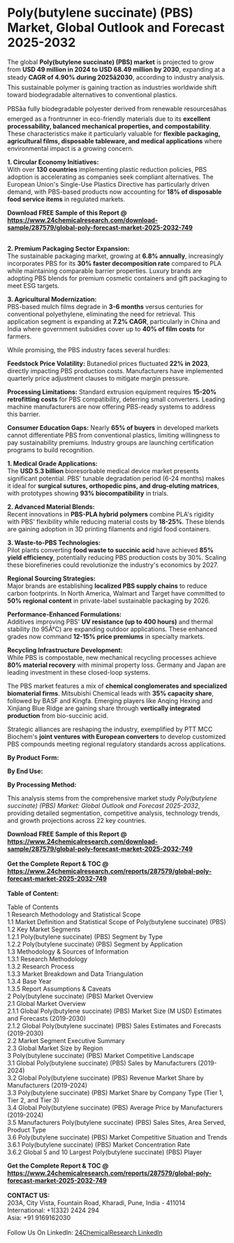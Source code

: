 <h1>Poly(butylene succinate) (PBS) Market, Global Outlook and Forecast 2025-2032</h1><p>The global <strong>Poly(butylene succinate) (PBS) market</strong> is projected to grow from <strong>USD 49 million in 2024 to USD 68.49 million by 2030</strong>, expanding at a steady <strong>CAGR of 4.90% during 2025â2030</strong>, according to industry analysis. This sustainable polymer is gaining traction as industries worldwide shift toward biodegradable alternatives to conventional plastics.</p><p>PBSâa fully biodegradable polyester derived from renewable resourcesâhas emerged as a frontrunner in eco-friendly materials due to its <strong>excellent processability, balanced mechanical properties, and compostability</strong>. These characteristics make it particularly valuable for <strong>flexible packaging, agricultural films, disposable tableware, and medical applications</strong> where environmental impact is a growing concern.</p><p><strong>1. Circular Economy Initiatives:</strong><br>
With over <strong>130 countries</strong> implementing plastic reduction policies, PBS adoption is accelerating as companies seek compliant alternatives. The European Union's Single-Use Plastics Directive has particularly driven demand, with PBS-based products now accounting for <strong>18% of disposable food service items</strong> in regulated markets.</p><div><b>Download FREE Sample of this Report @ 
            <a href="https://www.24chemicalresearch.com/download-sample/287579/global-poly-forecast-market-2025-2032-749">
            https://www.24chemicalresearch.com/download-sample/287579/global-poly-forecast-market-2025-2032-749</a></b></div><br><p><strong>2. Premium Packaging Sector Expansion:</strong><br>
The sustainable packaging market, growing at <strong>6.8% annually</strong>, increasingly incorporates PBS for its <strong>30% faster decomposition rate</strong> compared to PLA while maintaining comparable barrier properties. Luxury brands are adopting PBS blends for premium cosmetic containers and gift packaging to meet ESG targets.</p><p><strong>3. Agricultural Modernization:</strong><br>
PBS-based mulch films degrade in <strong>3-6 months</strong> versus centuries for conventional polyethylene, eliminating the need for retrieval. This application segment is expanding at <strong>7.2% CAGR</strong>, particularly in China and India where government subsidies cover up to <strong>40% of film costs</strong> for farmers.</p><p>While promising, the PBS industry faces several hurdles:</p><p><strong>Feedstock Price Volatility:</strong> Butanediol prices fluctuated <strong>22% in 2023</strong>, directly impacting PBS production costs. Manufacturers have implemented quarterly price adjustment clauses to mitigate margin pressure.</p><p><strong>Processing Limitations:</strong> Standard extrusion equipment requires <strong>15-20% retrofitting costs</strong> for PBS compatibility, deterring small converters. Leading machine manufacturers are now offering PBS-ready systems to address this barrier.</p><p><strong>Consumer Education Gaps:</strong> Nearly <strong>65% of buyers</strong> in developed markets cannot differentiate PBS from conventional plastics, limiting willingness to pay sustainability premiums. Industry groups are launching certification programs to build recognition.</p><p><strong>1. Medical Grade Applications:</strong><br>
The <strong>USD 5.3 billion</strong> bioresorbable medical device market presents significant potential. PBS' tunable degradation period (6-24 months) makes it ideal for <strong>surgical sutures, orthopedic pins, and drug-eluting matrices</strong>, with prototypes showing <strong>93% biocompatibility</strong> in trials.</p><p><strong>2. Advanced Material Blends:</strong><br>
Recent innovations in <strong>PBS-PLA hybrid polymers</strong> combine PLA's rigidity with PBS' flexibility while reducing material costs by <strong>18-25%</strong>. These blends are gaining adoption in 3D printing filaments and rigid food containers.</p><p><strong>3. Waste-to-PBS Technologies:</strong><br>
Pilot plants converting <strong>food waste to succinic acid</strong> have achieved <strong>85% yield efficiency</strong>, potentially reducing PBS production costs by 30%. Scaling these biorefineries could revolutionize the industry's economics by 2027.</p><p><strong>Regional Sourcing Strategies:</strong><br>
	Major brands are establishing <strong>localized PBS supply chains</strong> to reduce carbon footprints. In North America, Walmart and Target have committed to <strong>50% regional content</strong> in private-label sustainable packaging by 2026.</p><p><strong>Performance-Enhanced Formulations:</strong><br>
	Additives improving PBS' <strong>UV resistance (up to 400 hours)</strong> and thermal stability (to 95Â°C) are expanding outdoor applications. These enhanced grades now command <strong>12-15% price premiums</strong> in specialty markets.</p><p><strong>Recycling Infrastructure Development:</strong><br>
	While PBS is compostable, new mechanical recycling processes achieve <strong>80% material recovery</strong> with minimal property loss. Germany and Japan are leading investment in these closed-loop systems.</p><p>The PBS market features a mix of <strong>chemical conglomerates and specialized biomaterial firms</strong>. Mitsubishi Chemical leads with <strong>35% capacity share</strong>, followed by BASF and Kingfa. Emerging players like Anqing Hexing and Xinjiang Blue Ridge are gaining share through <strong>vertically integrated production</strong> from bio-succinic acid.</p><p>Strategic alliances are reshaping the industry, exemplified by PTT MCC Biochem's <strong>joint ventures with European converters</strong> to develop customized PBS compounds meeting regional regulatory standards across applications.</p><p><strong>By Product Form:</strong></p><p><strong>By End Use:</strong></p><p><strong>By Processing Method:</strong></p><p>This analysis stems from the comprehensive market study <em>Poly(butylene succinate) (PBS) Market: Global Outlook and Forecast 2025-2032</em>, providing detailed segmentation, competitive analysis, technology trends, and growth projections across 22 key countries.</p><div><b>Download FREE Sample of this Report @ 
            <a href="https://www.24chemicalresearch.com/download-sample/287579/global-poly-forecast-market-2025-2032-749">
            https://www.24chemicalresearch.com/download-sample/287579/global-poly-forecast-market-2025-2032-749</a></b></div><br><div><b>Get the Complete Report & TOC @ 
            <a href="https://www.24chemicalresearch.com/reports/287579/global-poly-forecast-market-2025-2032-749">
            https://www.24chemicalresearch.com/reports/287579/global-poly-forecast-market-2025-2032-749</a></b></div><br>
            <b>Table of Content:</b><p>Table of Contents<br />
1 Research Methodology and Statistical Scope<br />
1.1 Market Definition and Statistical Scope of Poly(butylene succinate) (PBS)<br />
1.2 Key Market Segments<br />
1.2.1 Poly(butylene succinate) (PBS) Segment by Type<br />
1.2.2 Poly(butylene succinate) (PBS) Segment by Application<br />
1.3 Methodology & Sources of Information<br />
1.3.1 Research Methodology<br />
1.3.2 Research Process<br />
1.3.3 Market Breakdown and Data Triangulation<br />
1.3.4 Base Year<br />
1.3.5 Report Assumptions & Caveats<br />
2 Poly(butylene succinate) (PBS) Market Overview<br />
2.1 Global Market Overview<br />
2.1.1 Global Poly(butylene succinate) (PBS) Market Size (M USD) Estimates and Forecasts (2019-2030)<br />
2.1.2 Global Poly(butylene succinate) (PBS) Sales Estimates and Forecasts (2019-2030)<br />
2.2 Market Segment Executive Summary<br />
2.3 Global Market Size by Region<br />
3 Poly(butylene succinate) (PBS) Market Competitive Landscape<br />
3.1 Global Poly(butylene succinate) (PBS) Sales by Manufacturers (2019-2024)<br />
3.2 Global Poly(butylene succinate) (PBS) Revenue Market Share by Manufacturers (2019-2024)<br />
3.3 Poly(butylene succinate) (PBS) Market Share by Company Type (Tier 1, Tier 2, and Tier 3)<br />
3.4 Global Poly(butylene succinate) (PBS) Average Price by Manufacturers (2019-2024)<br />
3.5 Manufacturers Poly(butylene succinate) (PBS) Sales Sites, Area Served, Product Type<br />
3.6 Poly(butylene succinate) (PBS) Market Competitive Situation and Trends<br />
3.6.1 Poly(butylene succinate) (PBS) Market Concentration Rate<br />
3.6.2 Global 5 and 10 Largest Poly(butylene succinate) (PBS) Player</p><div><b>Get the Complete Report & TOC @ 
            <a href="https://www.24chemicalresearch.com/reports/287579/global-poly-forecast-market-2025-2032-749">
            https://www.24chemicalresearch.com/reports/287579/global-poly-forecast-market-2025-2032-749</a></b></div><br><b>CONTACT US:</b><br>
            203A, City Vista, Fountain Road, Kharadi, Pune, India - 411014<br>
            International: +1(332) 2424 294<br>
            Asia: +91 9169162030 <br><br>
            Follow Us On LinkedIn: <a href="https://www.linkedin.com/company/24chemicalresearch/">24ChemicalResearch LinkedIn</a>